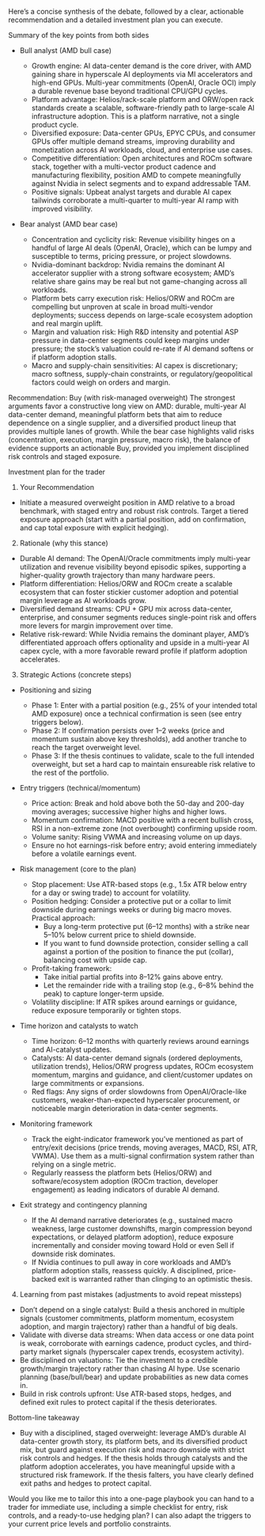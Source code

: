 Here’s a concise synthesis of the debate, followed by a clear, actionable recommendation and a detailed investment plan you can execute.

Summary of the key points from both sides
- Bull analyst (AMD bull case)
  - Growth engine: AI data-center demand is the core driver, with AMD gaining share in hyperscale AI deployments via MI accelerators and high-end GPUs. Multi-year commitments (OpenAI, Oracle OCI) imply a durable revenue base beyond traditional CPU/GPU cycles.
  - Platform advantage: Helios/rack-scale platform and ORW/open rack standards create a scalable, software-friendly path to large-scale AI infrastructure adoption. This is a platform narrative, not a single product cycle.
  - Diversified exposure: Data-center GPUs, EPYC CPUs, and consumer GPUs offer multiple demand streams, improving durability and monetization across AI workloads, cloud, and enterprise use cases.
  - Competitive differentiation: Open architectures and ROCm software stack, together with a multi-vector product cadence and manufacturing flexibility, position AMD to compete meaningfully against Nvidia in select segments and to expand addressable TAM.
  - Positive signals: Upbeat analyst targets and durable AI capex tailwinds corroborate a multi-quarter to multi-year AI ramp with improved visibility.

- Bear analyst (AMD bear case)
  - Concentration and cyclicity risk: Revenue visibility hinges on a handful of large AI deals (OpenAI, Oracle), which can be lumpy and susceptible to terms, pricing pressure, or project slowdowns.
  - Nvidia-dominant backdrop: Nvidia remains the dominant AI accelerator supplier with a strong software ecosystem; AMD’s relative share gains may be real but not game-changing across all workloads.
  - Platform bets carry execution risk: Helios/ORW and ROCm are compelling but unproven at scale in broad multi-vendor deployments; success depends on large-scale ecosystem adoption and real margin uplift.
  - Margin and valuation risk: High R&D intensity and potential ASP pressure in data-center segments could keep margins under pressure; the stock’s valuation could re-rate if AI demand softens or if platform adoption stalls.
  - Macro and supply-chain sensitivities: AI capex is discretionary; macro softness, supply-chain constraints, or regulatory/geopolitical factors could weigh on orders and margin.

Recommendation: Buy (with risk-managed overweight)
The strongest arguments favor a constructive long view on AMD: durable, multi-year AI data-center demand, meaningful platform bets that aim to reduce dependence on a single supplier, and a diversified product lineup that provides multiple lanes of growth. While the bear case highlights valid risks (concentration, execution, margin pressure, macro risk), the balance of evidence supports an actionable Buy, provided you implement disciplined risk controls and staged exposure.

Investment plan for the trader
1) Your Recommendation
- Initiate a measured overweight position in AMD relative to a broad benchmark, with staged entry and robust risk controls. Target a tiered exposure approach (start with a partial position, add on confirmation, and cap total exposure with explicit hedging).

2) Rationale (why this stance)
- Durable AI demand: The OpenAI/Oracle commitments imply multi-year utilization and revenue visibility beyond episodic spikes, supporting a higher-quality growth trajectory than many hardware peers.
- Platform differentiation: Helios/ORW and ROCm create a scalable ecosystem that can foster stickier customer adoption and potential margin leverage as AI workloads grow.
- Diversified demand streams: CPU + GPU mix across data-center, enterprise, and consumer segments reduces single-point risk and offers more levers for margin improvement over time.
- Relative risk-reward: While Nvidia remains the dominant player, AMD’s differentiated approach offers optionality and upside in a multi-year AI capex cycle, with a more favorable reward profile if platform adoption accelerates.

3) Strategic Actions (concrete steps)
- Positioning and sizing
  - Phase 1: Enter with a partial position (e.g., 25% of your intended total AMD exposure) once a technical confirmation is seen (see entry triggers below).
  - Phase 2: If confirmation persists over 1–2 weeks (price and momentum sustain above key thresholds), add another tranche to reach the target overweight level.
  - Phase 3: If the thesis continues to validate, scale to the full intended overweight, but set a hard cap to maintain ensureable risk relative to the rest of the portfolio.

- Entry triggers (technical/momentum)
  - Price action: Break and hold above both the 50-day and 200-day moving averages; successive higher highs and higher lows.
  - Momentum confirmation: MACD positive with a recent bullish cross, RSI in a non-extreme zone (not overbought) confirming upside room.
  - Volume sanity: Rising VWMA and increasing volume on up days.
  - Ensure no hot earnings-risk before entry; avoid entering immediately before a volatile earnings event.

- Risk management (core to the plan)
  - Stop placement: Use ATR-based stops (e.g., 1.5x ATR below entry for a day or swing trade) to account for volatility.
  - Position hedging: Consider a protective put or a collar to limit downside during earnings weeks or during big macro moves. Practical approach:
    - Buy a long-term protective put (6–12 months) with a strike near 5–10% below current price to shield downside.
    - If you want to fund downside protection, consider selling a call against a portion of the position to finance the put (collar), balancing cost with upside cap.
  - Profit-taking framework: 
    - Take initial partial profits into 8–12% gains above entry.
    - Let the remainder ride with a trailing stop (e.g., 6–8% behind the peak) to capture longer-term upside.
  - Volatility discipline: If ATR spikes around earnings or guidance, reduce exposure temporarily or tighten stops.

- Time horizon and catalysts to watch
  - Time horizon: 6–12 months with quarterly reviews around earnings and AI-catalyst updates.
  - Catalysts: AI data-center demand signals (ordered deployments, utilization trends), Helios/ORW progress updates, ROCm ecosystem momentum, margins and guidance, and client/customer updates on large commitments or expansions.
  - Red flags: Any signs of order slowdowns from OpenAI/Oracle-like customers, weaker-than-expected hyperscaler procurement, or noticeable margin deterioration in data-center segments.

- Monitoring framework
  - Track the eight-indicator framework you’ve mentioned as part of entry/exit decisions (price trends, moving averages, MACD, RSI, ATR, VWMA). Use them as a multi-signal confirmation system rather than relying on a single metric.
  - Regularly reassess the platform bets (Helios/ORW) and software/ecosystem adoption (ROCm traction, developer engagement) as leading indicators of durable AI demand.

- Exit strategy and contingency planning
  - If the AI demand narrative deteriorates (e.g., sustained macro weakness, large customer downshifts, margin compression beyond expectations, or delayed platform adoption), reduce exposure incrementally and consider moving toward Hold or even Sell if downside risk dominates.
  - If Nvidia continues to pull away in core workloads and AMD’s platform adoption stalls, reassess quickly. A disciplined, price-backed exit is warranted rather than clinging to an optimistic thesis.

4) Learning from past mistakes (adjustments to avoid repeat missteps)
- Don’t depend on a single catalyst: Build a thesis anchored in multiple signals (customer commitments, platform momentum, ecosystem adoption, and margin trajectory) rather than a handful of big deals.
- Validate with diverse data streams: When data access or one data point is weak, corroborate with earnings cadence, product cycles, and third-party market signals (hyperscaler capex trends, ecosystem activity).
- Be disciplined on valuations: Tie the investment to a credible growth/margin trajectory rather than chasing AI hype. Use scenario planning (base/bull/bear) and update probabilities as new data comes in.
- Build in risk controls upfront: Use ATR-based stops, hedges, and defined exit rules to protect capital if the thesis deteriorates.

Bottom-line takeaway
- Buy with a disciplined, staged overweight: leverage AMD’s durable AI data-center growth story, its platform bets, and its diversified product mix, but guard against execution risk and macro downside with strict risk controls and hedges. If the thesis holds through catalysts and the platform adoption accelerates, you have meaningful upside with a structured risk framework. If the thesis falters, you have clearly defined exit paths and hedges to protect capital.

Would you like me to tailor this into a one-page playbook you can hand to a trader for immediate use, including a simple checklist for entry, risk controls, and a ready-to-use hedging plan? I can also adapt the triggers to your current price levels and portfolio constraints.